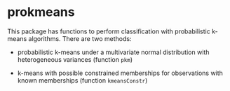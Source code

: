 # prokmeans

This package has functions to perform classification with probabilistic k-means algorithms. There are two methods:

- probabilistic k-means under a multivariate normal distribution with heterogeneous variances (function `pkm`)

- k-means with possible constrained memberships for observations with known memberships (function `kmeansConstr`)
